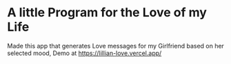 # A little Program for the Love of my Life

Made this app that generates Love messages for my Girlfriend based on her selected mood, Demo at https://lillian-love.vercel.app/
